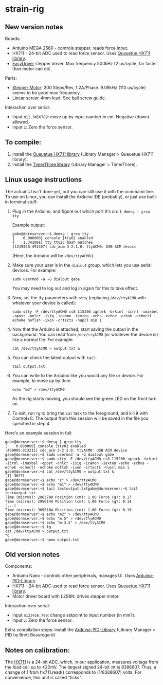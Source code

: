# strain-rig

## New version notes

Boards:
 - Arduino MEGA 2560 - controls stepper, reads force input.
 - HX711 - 24-bit ADC used to read force sensor. Uses [Queuetue HX711 library](https://github.com/queuetue/Q2-HX711-Arduino-Library/).
 - [EasyDriver](http://www.schmalzhaus.com/EasyDriver/) stepper driver. Max frequency 500kHz (2 us/cycle, far faster than motor can do).

Parts: 
 - [Stepper Motor](https://www.pololu.com/product/1200): 200 Steps/Rev, 1.2A/Phase. 9.09kHz (110 us/cycle) seems to be good max frequency.
 - [Linear screw](https://www.smw3d.com/sfu-1204-ball-screw-and-flanged-nut/): 4mm lead. See [ball screw guide](http://www.anaheimautomation.com/manuals/forms/ball-screw-guide.php#sthash.fK6LyzyL.WL0C372z.dpbs).

Interaction over serial:
 - Input `m12.3456789`: move up by input number in cm. Negative (down) allowed.
 - Input `z`: Zero the force sensor.

## To compile:
1. Install the [Queuetue HX711 library](https://github.com/queuetue/Q2-HX711-Arduino-Library/) (Library Manager > Queuetue HX711 library).
1. Install the [TimerThree library](https://github.com/PaulStoffregen/TimerThree) (Library Manager > TimerThree).

## Linux usage instructions

The actual UI isn't done yet, but you can still use it with the command line. To use on Linux, you can install the Arduino IDE (probably), or just use built-in terminal stuff:

1. Plug in the Arduino, and figure out which port it's on:
   `$ dmesg | grep tty`
  
   Example output:
   ```
   gabe@dormserver:~$ dmesg | grep tty
   [    0.000000] console [tty0] enabled
   [    1.341091] tty tty2: hash matches
   [1249326.491407] cdc_acm 3-2:1.0: ttyACM0: USB ACM device
   ```
   (Here, the Arduino will be `/dev/ttyACM0`.)
2. Make sure your user is in the `dialout` group, which lets you use serial devices. For example:	

   `sudo usermod -a -G dialout gabe`

   You may need to log out and log in again for this to take effect.
3. Now, set the tty parameters with `stty` (replacing `/dev/ttyACM0` with whatever your device is called):

   ```
   sudo stty -F /dev/ttyACM0 cs8 115200 ignbrk -brkint -icrnl -imaxbel -opost -onlcr -isig -icanon -iexten -echo -echoe -echok -echoctl -echoke noflsh -ixon -crtscts -hupcl min 1
   ```
4. Now that the Arduino is attached, start saving the output in the background.  You can read from `/dev/ttyACM0` (or whatever the device is) like a normal file.  For example:

   `cat /dev/ttyACM0 > output.txt &`
5. You can check the latest output with `tail`:

   `tail output.txt`
6. You can write to the Arduino like you would any file or device. For example, to move up by 3cm:

   `echo "m3" > /dev/ttyACM0`

   As the rig starts moving, you should see the green LED on the front turn on.
7. To exit, run `fg` to bring the `cat` task to the foreground, and kill it with Control+C.  The output from this session will be saved in the file you specified in step 4.


Here's an example session in full:

```
gabe@dormserver:~$ dmesg | grep tty
[    0.000000] console [tty0] enabled
[459805.013211] cdc_acm 3-2:1.0: ttyACM0: USB ACM device
gabe@dormserver:~$ sudo usermod -a -G dialout gabe
gabe@dormserver:~$ sudo stty -F /dev/ttyACM0 cs8 115200 ignbrk -brkint -icrnl -imaxbel -opost -onlcr -isig -icanon -iexten -echo -echoe -echok -echoctl -echoke noflsh -ixon -crtscts -hupcl min 1
gabe@dormserver:~$ cat /dev/ttyACM0 > output.txt &
[1] 30271
gabe@dormserver:~$ echo "z" > /dev/ttyACM0
gabe@dormserver:~$ echo "m1" > /dev/ttyACM0
gabe@dormserver:~$ tail testoutput.txtgabe@dormserver:~$ tail testoutput.txt
Time (micros): 2863788 Position (cm): 1.00 Force (g): 0.17
Time (micros): 2956144 Position (cm): 1.00 Force (g): 0.14
[...]
Time (micros): 3695104 Position (cm): 1.00 Force (g): 0.19
gabe@dormserver:~$ echo "m2" > /dev/ttyACM0
gabe@dormserver:~$ echo "m.5" > /dev/ttyACM0
gabe@dormserver:~$ echo "m-3.5" > /dev/ttyACM0
gabe@dormserver:~$ fg
cat /dev/ttyACM0 > output.txt
^C
gabe@dormserver:~$ nano output.txt
```

## Old version notes

Components:
 - Arduino Nano - controls other peripherals, manages UI. Uses [Arduino-PID-Library](https://github.com/br3ttb/Arduino-PID-Library)
 - HX711 - 24-bit ADC used to read force sensor. Uses [Queuetue HX711 library](https://github.com/queuetue/Q2-HX711-Arduino-Library/).
 - Motor driver board with L298N: drives stepper motor.
 
Interaction over serial:
 - Input `m123456.789`: change setpoint to input number (in mm?).
 - Input `z`: Zero the force sensor.

Extra compilation steps: install the [Arduino-PID-Library](https://github.com/br3ttb/Arduino-PID-Library) (Library Manager > PID by Brett Beauregard)

## Notes on calibration:

The [HX711](https://cdn.sparkfun.com/datasheets/Sensors/ForceFlex/hx711_english.pdf) is a 24-bit ADC, which, in our application, measures voltage from the load cell up to ±20mV. The largest signed 24-bit int is 8388607. Thus, a change of 1 from hx711.read() corresponds to (1/8388607) volts.  For convenience, this unit is called "ticks".
